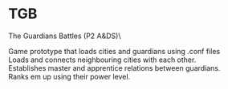 # TGB
The Guardians Battles (P2 A&amp;DS)\

Game prototype that loads cities and guardians using .conf files\
Loads and connects neighbouring cities with each other.\
Establishes master and apprentice relations between guardians.\
Ranks em up using their power level.